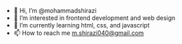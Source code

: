 - 👋 Hi, I’m @mohammadshirazi
- 👀 I’m interested in frontend development and web design
- 🌱 I’m currently learning html, css, and javascript
- 📫 How to reach me m.shirazi040@gmail.com
